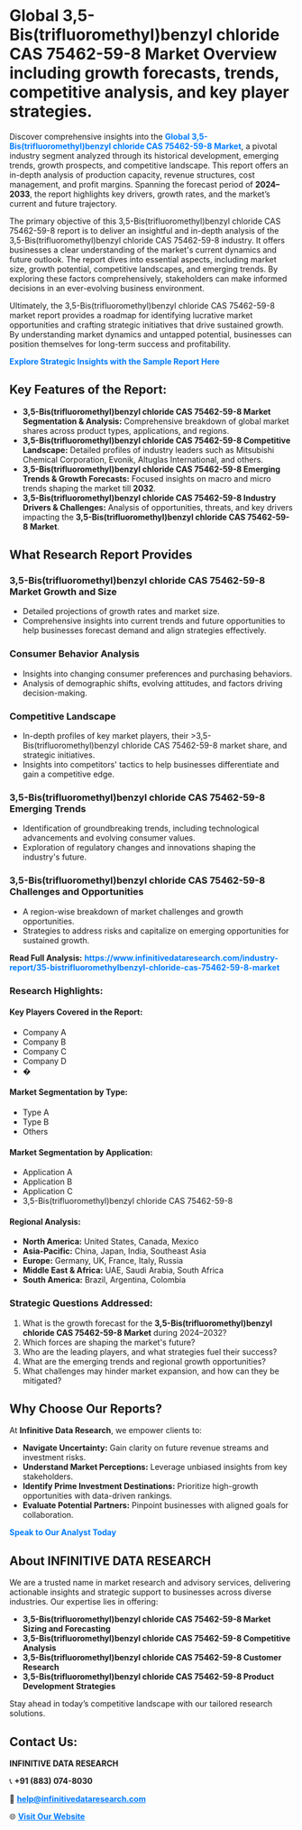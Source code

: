 <h1>Global 3,5-Bis(trifluoromethyl)benzyl chloride CAS 75462-59-8 Market Overview including growth forecasts, trends, competitive analysis, and key player strategies.</h1>
<p>
Discover comprehensive insights into the 
<a href="https://www.infinitivedataresearch.com/industry-report/35-bistrifluoromethylbenzyl-chloride-cas-75462-59-8-market" rel="dofollow" style="color: #007BFF; text-decoration: none;"><strong>Global 3,5-Bis(trifluoromethyl)benzyl chloride CAS 75462-59-8 Market</strong></a>, a pivotal industry segment analyzed through its historical development, emerging trends, growth prospects, and competitive landscape. This report offers an in-depth analysis of production capacity, revenue structures, cost management, and profit margins. Spanning the forecast period of <strong>2024–2033</strong>, the report highlights key drivers, growth rates, and the market’s current and future trajectory.
</p>
<p>
The primary objective of this 3,5-Bis(trifluoromethyl)benzyl chloride CAS 75462-59-8 report is to deliver an insightful and in-depth analysis of the 3,5-Bis(trifluoromethyl)benzyl chloride CAS 75462-59-8 industry. It offers businesses a clear understanding of the market's current dynamics and future outlook. The report dives into essential aspects, including market size, growth potential, competitive landscapes, and emerging trends. By exploring these factors comprehensively, stakeholders can make informed decisions in an ever-evolving business environment.
</p>
<p>
Ultimately, the 3,5-Bis(trifluoromethyl)benzyl chloride CAS 75462-59-8 market report provides a roadmap for identifying lucrative market opportunities and crafting strategic initiatives that drive sustained growth. By understanding market dynamics and untapped potential, businesses can position themselves for long-term success and profitability.
</p>
<p>
<a href="https://www.infinitivedataresearch.com/request-sample/reportId=110067" style="color: #007BFF; text-decoration: none;"><strong>Explore Strategic Insights with the Sample Report Here</strong></a>
</p>

<h2>Key Features of the Report:</h2>
<ul>
<li><strong>3,5-Bis(trifluoromethyl)benzyl chloride CAS 75462-59-8 Market Segmentation & Analysis:</strong> Comprehensive breakdown of global market shares across product types, applications, and regions.</li>
<li><strong>3,5-Bis(trifluoromethyl)benzyl chloride CAS 75462-59-8 Competitive Landscape:</strong> Detailed profiles of industry leaders such as Mitsubishi Chemical Corporation, Evonik, Altuglas International, and others.</li>
<li><strong>3,5-Bis(trifluoromethyl)benzyl chloride CAS 75462-59-8 Emerging Trends & Growth Forecasts:</strong> Focused insights on macro and micro trends shaping the market till <strong>2032</strong>.</li>
<li><strong>3,5-Bis(trifluoromethyl)benzyl chloride CAS 75462-59-8 Industry Drivers & Challenges:</strong> Analysis of opportunities, threats, and key drivers impacting the <strong>3,5-Bis(trifluoromethyl)benzyl chloride CAS 75462-59-8 Market</strong>.</li>
</ul>

<h2>What Research Report Provides</h2>
<h3>3,5-Bis(trifluoromethyl)benzyl chloride CAS 75462-59-8 Market Growth and Size</h3>
<ul>
<li>Detailed projections of growth rates and market size.</li>
<li>Comprehensive insights into current trends and future opportunities to help businesses forecast demand and align strategies effectively.</li>
</ul>

<h3>Consumer Behavior Analysis</h3>
<ul>
<li>Insights into changing consumer preferences and purchasing behaviors.</li>
<li>Analysis of demographic shifts, evolving attitudes, and factors driving decision-making.</li>
</ul>

<h3>Competitive Landscape</h3>
<ul>
<li>In-depth profiles of key market players, their >3,5-Bis(trifluoromethyl)benzyl chloride CAS 75462-59-8 market share, and strategic initiatives.</li>
<li>Insights into competitors' tactics to help businesses differentiate and gain a competitive edge.</li>
</ul>

<h3>3,5-Bis(trifluoromethyl)benzyl chloride CAS 75462-59-8 Emerging Trends</h3>
<ul>
<li>Identification of groundbreaking trends, including technological advancements and evolving consumer values.</li>
<li>Exploration of regulatory changes and innovations shaping the industry's future.</li>
</ul>

<h3>3,5-Bis(trifluoromethyl)benzyl chloride CAS 75462-59-8 Challenges and Opportunities</h3>
<ul>
<li>A region-wise breakdown of market challenges and growth opportunities.</li>
<li>Strategies to address risks and capitalize on emerging opportunities for sustained growth.</li>
</ul>
<p><strong>Read Full Analysis:</strong> <a href="https://www.infinitivedataresearch.com/industry-report/35-bistrifluoromethylbenzyl-chloride-cas-75462-59-8-market" rel="dofollow" style="color: #007BFF; text-decoration: none;"><strong>https://www.infinitivedataresearch.com/industry-report/35-bistrifluoromethylbenzyl-chloride-cas-75462-59-8-market</strong></a></p>
<h3>Research Highlights:</h3>
<h4>Key Players Covered in the Report:</h4>
<ul><li>Company A</li><li>Company B</li><li>Company C</li><li>Company D</li><li>�</li></ul>
<h4>Market Segmentation by Type:</h4>
<ul><li>Type A</li><li>Type B</li><li>Others</li></ul>
<h4>Market Segmentation by Application:</h4>
<ul><li>Application A</li><li>Application B</li><li>Application C</li><li>3,5-Bis(trifluoromethyl)benzyl chloride CAS 75462-59-8</li></ul>

<h4>Regional Analysis:</h4>
<ul>
<li><strong>North America:</strong> United States, Canada, Mexico</li>
<li><strong>Asia-Pacific:</strong> China, Japan, India, Southeast Asia</li>
<li><strong>Europe:</strong> Germany, UK, France, Italy, Russia</li>
<li><strong>Middle East & Africa:</strong> UAE, Saudi Arabia, South Africa</li>
<li><strong>South America:</strong> Brazil, Argentina, Colombia</li>
</ul>

<h3>Strategic Questions Addressed:</h3>
<ol>
<li>What is the growth forecast for the <strong>3,5-Bis(trifluoromethyl)benzyl chloride CAS 75462-59-8 Market</strong> during 2024–2032?</li>
<li>Which forces are shaping the market's future?</li>
<li>Who are the leading players, and what strategies fuel their success?</li>
<li>What are the emerging trends and regional growth opportunities?</li>
<li>What challenges may hinder market expansion, and how can they be mitigated?</li>
</ol>

<h2>Why Choose Our Reports?</h2>
<p>At <strong>Infinitive Data Research</strong>, we empower clients to:</p>
<ul>
<li><strong>Navigate Uncertainty:</strong> Gain clarity on future revenue streams and investment risks.</li>
<li><strong>Understand Market Perceptions:</strong> Leverage unbiased insights from key stakeholders.</li>
<li><strong>Identify Prime Investment Destinations:</strong> Prioritize high-growth opportunities with data-driven rankings.</li>
<li><strong>Evaluate Potential Partners:</strong> Pinpoint businesses with aligned goals for collaboration.</li>
</ul>
<p><a href="https://www.infinitivedataresearch.com/industry-report/35-bistrifluoromethylbenzyl-chloride-cas-75462-59-8-market" rel="dofollow" style="color: #007BFF; text-decoration: none;"><strong>Speak to Our Analyst Today</strong></a></p>

<h2>About INFINITIVE DATA RESEARCH</h2>
<p>We are a trusted name in market research and advisory services, delivering actionable insights and strategic support to businesses across diverse industries. Our expertise lies in offering:</p>
<ul>
<li><strong>3,5-Bis(trifluoromethyl)benzyl chloride CAS 75462-59-8 Market Sizing and Forecasting</strong></li>
<li><strong>3,5-Bis(trifluoromethyl)benzyl chloride CAS 75462-59-8 Competitive Analysis</strong></li>
<li><strong>3,5-Bis(trifluoromethyl)benzyl chloride CAS 75462-59-8 Customer Research</strong></li>
<li><strong>3,5-Bis(trifluoromethyl)benzyl chloride CAS 75462-59-8 Product Development Strategies</strong></li>
</ul>
<p>Stay ahead in today’s competitive landscape with our tailored research solutions.</p>

<h2>Contact Us:</h2>
<p><strong>INFINITIVE DATA RESEARCH</strong></p>
<p>📞 <strong>+91 (883) 074-8030</strong></p>
<p>📧 <strong><a href="mailto:help@infinitivedataresearch.com" style="color: #007BFF;">help@infinitivedataresearch.com</a></strong></p>
<p>🌐 <strong><a href="https://www.infinitivedataresearch.com" rel="dofollow" style="color: #007BFF;">Visit Our Website</a></strong></p>